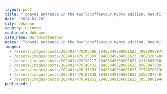 ```yaml
---
layout: post
title: "Todayâs entrance in the #worldcoffeetour Kyoto edition, beautiful cafe on a park."
date: "2024-01-20"
city: Unknown
country: Unknown
continent: Unknown
cafe_name: Worldcoffeetour
notes: "Todayâs entrance in the #worldcoffeetour Kyoto edition, beautiful cafe on a park."
images:
  - /assets/images/posts/202401/470205606_18483349288001623_4089000897094843936_n_17941670507780271.jpg
  - /assets/images/posts/202401/470135869_18483349234001623_7802320540802465101_n_18008368361272782.jpg
  - /assets/images/posts/202401/470228217_18483349363001623_4117803930465486971_n_17850200403118437.jpg
  - /assets/images/posts/202401/470148431_18483349228001623_8585047339327097128_n_18021201724981486.jpg
  - /assets/images/posts/202401/470137893_18483349360001623_7277078373601316186_n_18224851657250165.jpg
  - /assets/images/posts/202401/470187038_18483349126001623_5356787540438287568_n_18018400375874801.jpg
  - /assets/images/posts/202401/470141251_18483349156001623_7855096194009196571_n_18329284903105586.jpg
published: 1
---
```


